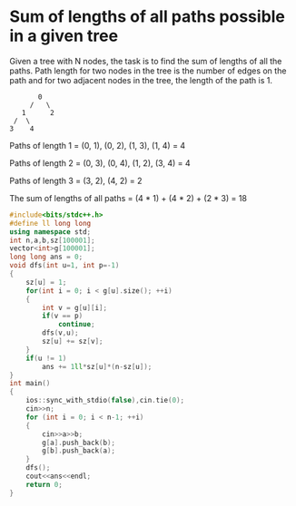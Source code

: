 # Sum of lengths of all paths possible in a given tree

Given a tree with N nodes, the task is to find the sum of lengths of all the paths. Path length for two nodes in the tree is the number of edges on the path and for two adjacent nodes in the tree, the length of the path is 1.
```
       0
     /   \
   1      2
 /  \
3    4 
```
Paths of length 1 = (0, 1), (0, 2), (1, 3), (1, 4) = 4

Paths of length 2 = (0, 3), (0, 4), (1, 2), (3, 4) = 4

Paths of length 3 = (3, 2), (4, 2) = 2

The sum of lengths of all paths = (4 * 1) + (4 * 2) + (2 * 3) = 18

```cpp
#include<bits/stdc++.h>
#define ll long long
using namespace std;
int n,a,b,sz[100001];
vector<int>g[100001];
long long ans = 0;
void dfs(int u=1, int p=-1)
{
	sz[u] = 1;
	for(int i = 0; i < g[u].size(); ++i)
    {
		int v = g[u][i];
		if(v == p)
		    continue;
		dfs(v,u);
		sz[u] += sz[v];
	}
	if(u != 1)
		ans += 1ll*sz[u]*(n-sz[u]);
}
int main()
{
    ios::sync_with_stdio(false),cin.tie(0);
    cin>>n;
	for (int i = 0; i < n-1; ++i)
    {
		cin>>a>>b;
		g[a].push_back(b);
		g[b].push_back(a);
	}
	dfs();
	cout<<ans<<endl;
    return 0;
}
```

